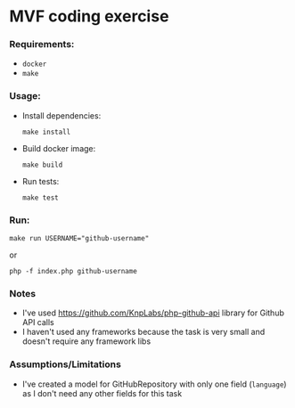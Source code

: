 # MVF coding exercise

### Requirements:
-   `docker`
-   `make`

### Usage:
-   Install dependencies:
    ```shell script
    make install
    ```

-   Build docker image:
    ```shell script
    make build
    ```
    
-   Run tests:
    ```shell script
    make test
    ```

### Run:

```shell script
make run USERNAME="github-username"
```
or
```shell script
php -f index.php github-username
```

### Notes

- I've used https://github.com/KnpLabs/php-github-api library for Github API calls
- I haven't used any frameworks because the task is very small and doesn't require any framework libs

### Assumptions/Limitations

- I've created a model for GitHubRepository with only one field (`language`) as I don't need any other fields for this task
